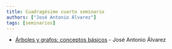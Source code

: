 ```yaml
---
title: Cuadragésimo cuarto seminario
authors: ["José Antonio Álvarez"]
tags: [seminarios]
---
```


* [Árboles y grafos: conceptos básicos](https://github.com/Ocete/SeminarioGrafos) - José Antonio Álvarez
